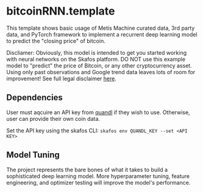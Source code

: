 # bitcoinRNN.template
This template shows basic usage of Metis Machine curated data, 3rd party data, and PyTorch framework to implement a recurrent deep learning model to predict the "closing price" of bitcoin.

Discliamer: Obviously, this model is intended to get you started working with neural networks on the Skafos platform. DO NOT use this example model to "predict" the price of Bitcoin, or any other cryptocurrency asset. Using only past observations and Google trend data leaves lots of room for improvement! See full legal disclaimer [here](https://docs.metismachine.io/docs/predict-the-price-of-cryptocurrency-in-10-minutes).

## Dependencies
User must aqcuire an API key from [quandl](https://www.quandl.com/) if they wish to use. Otherwise, user can provide their own coin data.

Set the API key using the skafos CLI:
`skafos env QUANDL_KEY --set <API KEY>`

## Model Tuning
The project represents the bare bones of what it takes to build a sophisticated deep learning model. More hyperparameter tuning, feature engineering, and optimizer testing will improve the model's performance.
